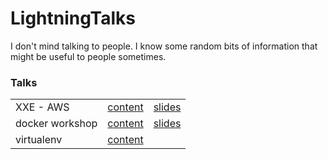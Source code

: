 # LightningTalks
I don't mind talking to people. I know some random bits of information that might be useful to people sometimes.

### Talks
|     |  |  |
| --- | ------- | ------ |
| XXE - AWS | [content](./xxe-aws-compromise) | [slides](https://gitpitch.com/joelpagliuca/lightningtalks/master?p=xxe-aws-compromise) |
| docker workshop | [content](./docker-getting-started-workshop) | [slides](https://gitpitch.com/joelpagliuca/lightningtalks/master?p=docker-getting-started-workshop) |
| virtualenv | [content](./virtualenv) |  |
